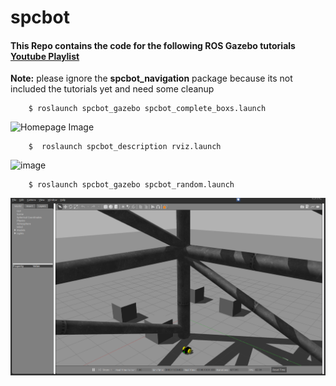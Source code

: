 # spcbot 
#### This Repo contains the code for the following ROS Gazebo tutorials [Youtube Playlist](https://www.youtube.com/playlist?list=PL0cxiXoTD1yprQ-KsUF50xGoGqx1strJ3)

**Note:** please ignore the **spcbot_navigation** package because its not included the tutorials yet and need some cleanup


```console
    $ roslaunch spcbot_gazebo spcbot_complete_boxs.launch 
```


![Homepage Image](/home/seif/_gitHub/Gazebo/catkin_ws/src/complete_boxs.png)


```console
    $  roslaunch spcbot_description rviz.launch 
```
![image](https://user-images.githubusercontent.com/16764177/70861954-13de7180-1f3e-11ea-8153-c9701eec7360.png)





```console
    $ roslaunch spcbot_gazebo spcbot_random.launch 
```

![Homepage Image](random_world.png)